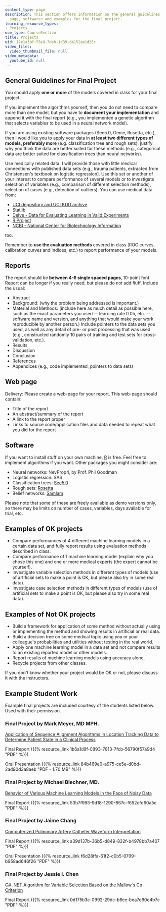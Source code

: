 ```yaml
---
content_type: page
description: This section offers information on the general guidelines, reports, web
  page, softwares and examples for the final project.
learning_resource_types:
- Projects
ocw_type: CourseSection
title: Projects
uid: 12e1a3bf-55e8-7deb-1d39-d4152aa1d25c
video_files:
  video_thumbnail_file: null
video_metadata:
  youtube_id: null
---
```


General Guidelines for Final Project
------------------------------------

You should apply **one or more** of the models covered in class for your final project.

If you implement the algorithms yourself, then you do not need to compare more than one model, but you have to **document your implementation** and append it with the final report (e.g., you implemented a genetic algorithm that selects variables to be used in a neural network model).

If you are using existing software packages (See5.0, Genie, Rosetta, etc.), then I would like you to apply your data in **at least two different types of models, preferably more** (e.g. classification tree and rough sets), justify why you think the data are better suited for these methods (e.g., categorical data are better suited for classification trees than neural networks).

Use medically related data. I will provide those with little medical connections with published data sets (e.g., trauma patients, extracted from Christensen's textbook on logistic regression). Use this set or another of your interest to compare performance of several models or to investigate selection of variables (e.g., comparison of different selection methods), selection of cases (e.g., detection of outliers). You can use medical data from:

*   [UCI depository and UCI KDD archive](http://www.ics.uci.edu/~mlearn/MLRepository.html)
*   [Statlib](http://lib.stat.cmu.edu/DASL/)
*   [Delve - Data for Evaluating Learning in Valid Experiments](http://www.cs.toronto.edu/~delve/)
*   [R Project](http://www.r-project.org/)
*   [NCBI - National Center for Biotechnology Information](http://www.ncbi.nlm.nih.gov/)

too.

Remember to **use the evaluation methods** covered in class (ROC curves, calibration curves and indices, etc.) to report performance of your models.

Reports
-------

The report should be **between 4-6 single spaced pages**, 10-point font. Report can be longer if you really need, but please do not add fluff. Include the usual:

*   Abstract
*   Background: (why the problem being addressed is important.)
*   Material and Methods: (include here as much detail as possible here, such as the exact parameters you used -- learning rate 0.05, etc. -- software name and version, and anything that would make your work reproducible by another person.) Include pointers to the data sets you used, as well as any detail of pre- or post processing that was used (e.g., constructed randomly 10 pairs of training and test sets for cross-validation, etc.).
*   Results
*   Discussion
*   Conclusion
*   References
*   Appendices (e.g., code implemented, pointers to data sets)

Web page
--------

Delivery: Please create a web-page for your report. This web-page should contain:

*   Title of the report
*   An abstract/summary of the report
*   A link to the report proper
*   Links to source code/application files and data needed to repeat what you did for the report

Software
--------

If you want to install stuff on your own machine, [R](http://www.r-project.org/) is free. Feel free to implement algorithms if you want. Other packages you might consider are:

*   Neural networks: NevProp4, by Prof. Phil Goodman
*   Logistic regression: SAS
*   Classification trees: [See5.0](http://www.rulequest.com/)
*   Rough sets: [Rosetta](https://www.rosettacommons.org/software)
*   Belief networks: [SamIam](http://reasoning.cs.ucla.edu/samiam/)

Please note that some of these are freely available as demo versions only, so there may be limits on number of cases, variables, days available for trial, etc.

Examples of OK projects
-----------------------

*   Compare performances of 4 different machine learning models in a certain data set, and fully report results using evaluation methods described in class.
*   Compare performance of 1 machine learning model (explain why you chose this one) and one or more medical experts (the expert cannot be yourself).
*   Investigate variable selection methods in different types of models (use of artificial sets to make a point is OK, but please also try in some real data).
*   Investigate case selection methods in different types of models (use of artificial sets to make a point is OK, but please also try in some real data).

Examples of Not OK projects
---------------------------

*   Build a framework for application of some method without actually using or implementing the method and showing results in artificial or real data.
*   Build a decision tree on some medical topic using you or your colleague's probabilities and utilities without testing in the real world.
*   Apply one machine learning model in a data set and not compare results to an existing reported model or other models.
*   Report results of machine learning models using accuracy alone.
*   Recycle projects from other classes.

If you don't know whether your project would be OK or not, please discuss it with the instructors.

Example Student Work
--------------------

Example final projects are included courtesy of the students listed below. Used with their permission.

### Final Project by Mark Meyer, MD MPH.

[Application of Sequence Alignment Algorithms in Location Tracking Data to Determine Patient State in a Clinical Process](/ans7870/HST/HST.951/f05/projects/Meyer/index.html)

Final Report ({{% resource_link 1b6a1d9f-0893-7813-7fcb-56790f57a9d4 "PDF" %}})

Oral Presentation ({{% resource_link 84b469e0-a975-ce5e-d0bd-2ad90d3a8aeb "PDF - 1.70 MB" %}})

### Final Project by Michael Blechner, MD.

[Behavior of Various Machine Learning Models in the Face of Noisy Data](/ans7870/HST/HST.951/f05/projects/Michael_Blechner/Behavior%20of%20Various%20Machine%20Learning%20Models%20in%20the%20Face%20of%20Noisy%20Data.htm)

Final Report ({{% resource_link 53b7f993-9d18-1290-867c-f652cfd60a5e "PDF" %}})

### Final Project by Jaime Chang

[Computerized Pulmonary Artery Catheter Waveform Interpretation](/ans7870/HST/HST.951/f05/projects/Jamie_Chang/Computerized%20Pulmonary%20Artery%20Catheter%20Waveform%20Interpretation.htm)

Final Report ({{% resource_link a39d137b-36b5-d849-832f-b4978bb7a407 "PDF" %}})

Oral Presentation ({{% resource_link f6d28ffa-61f2-c0b5-0709-b958ad646f26 "PDF" %}})

### Final Project by Jessie I. Chen

[C# .NET Algorithm for Variable Selection Based on the Mallow's Cp Criterion](/ans7870/HST/HST.951/f05/projects/JessieChen/MDS%20Final%20Project.htm)

Final Report ({{% resource_link 0d175b3c-0992-29dc-b6ee-bea7e60e4b7c "PDF" %}})